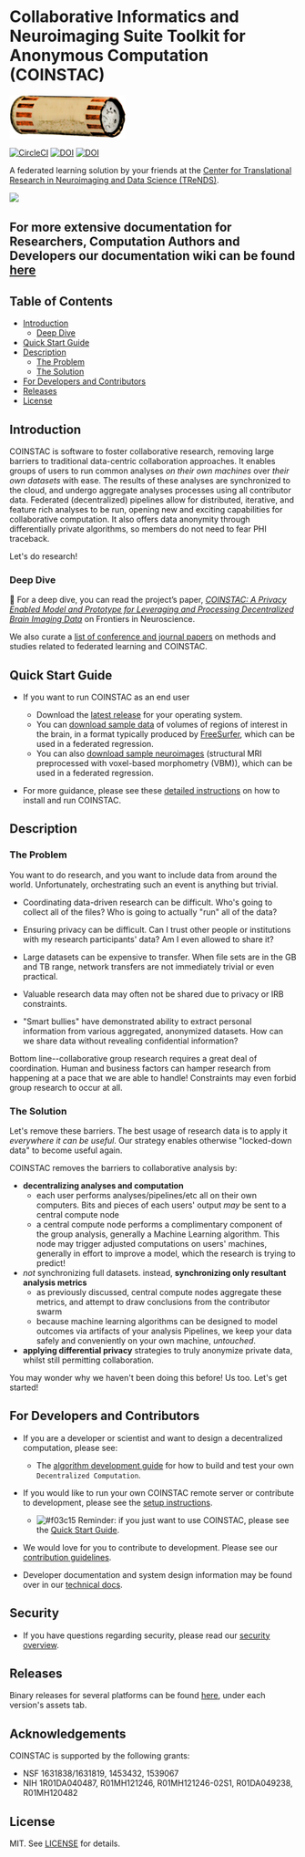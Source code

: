 # Collaborative Informatics and Neuroimaging Suite Toolkit for Anonymous Computation (COINSTAC)

<p float="left">
  <img src="https://raw.githubusercontent.com/MRN-Code/coinstac/master/img/coinstac.png" height="75px">
</p>

[![CircleCI](https://circleci.com/gh/trendscenter/coinstac.svg?style=shield)](https://circleci.com/gh/trendcenter/coinstac)
[![DOI](https://zenodo.org/badge/52497909.svg)](https://zenodo.org/badge/latestdoi/52497909)
[![DOI](https://joss.theoj.org/papers/10.21105/joss.02166/status.svg)](https://doi.org/10.21105/joss.02166)

A federated learning solution by your friends at the [Center for Translational Research in Neuroimaging and Data Science (TReNDS)](https://www.trendscenter.org).
<p float="right">
  <img src="https://user-images.githubusercontent.com/2123095/133630259-6973616c-2134-4a56-9ace-7d9618126713.png" height="75px">
</p>

## For more extensive documentation for Researchers, Computation Authors and Developers our documentation wiki can be found [here](https://trendscenter.github.io/coinstac/)

## Table of Contents

* [Introduction](#introduction)
  * [Deep Dive](#deep-dive)
* [Quick Start Guide](#quick-start-guide)
* [Description](#description)
  * [The Problem](#the-problem)
  * [The Solution](#the-solution)
* [For Developers and Contributors](#for-developers-and-contributors)
* [Releases](#releases)
* [License](#license)

## Introduction

COINSTAC is software to foster collaborative research, removing large barriers to traditional data-centric collaboration approaches.  It enables groups of users to run common analyses _on their own machines_ over _their own datasets_ with ease.  The results of these analyses are synchronized to the cloud, and undergo aggregate analyses processes using all contributor data.  Federated (decentralized) pipelines allow for distributed, iterative, and feature rich analyses to be run, opening new and exciting capabilities for collaborative computation. It also offers data anonymity through differentially private algorithms, so members do not need to fear PHI traceback.

Let's do research!

### Deep Dive
📖 For a deep dive, you can read the project’s paper, [_COINSTAC: A Privacy Enabled Model and Prototype for Leveraging and Processing Decentralized Brain Imaging Data_](http://journal.frontiersin.org/article/10.3389/fnins.2016.00365/full) on Frontiers in Neuroscience.

We also curate a [list of conference and journal papers](./algorithm-development/papers.md) on methods and studies related to federated learning and COINSTAC.

## Quick Start Guide
- If you want to run COINSTAC as an end user
  - Download the [latest release](https://github.com/trendscenter/coinstac/releases) for your operating system.
  - You can [download sample data](https://github.com/trendscenter/coinstac/releases/download/v3.1.10/20170425-coinstac-test-data.zip) of volumes of regions of interest in the brain, in a format typically produced by [FreeSurfer](https://surfer.nmr.mgh.harvard.edu/), which can be used in a federated regression.
  - You can also [download sample neuroimages](https://github.com/trendscenter/coinstac/files/2134308/coinstac_ssr_vbm_test_data.zip) (structural MRI preprocessed with voxel-based morphometry (VBM)), which can be used in a federated regression.

- For more guidance, please see these [detailed instructions](https://github.com/trendscenter/coinstac-instructions) on how to install and run COINSTAC.

## Description
### The Problem
You want to do research, and you want to include data from around the world. Unfortunately, orchestrating such an event is anything but trivial.

- Coordinating data-driven research can be difficult. Who's going to collect all of the files? Who is going to actually "run" all of the data?

- Ensuring privacy can be difficult. Can I trust other people or institutions with my research participants' data? Am I even allowed to share it?

- Large datasets can be expensive to transfer. When file sets are in the GB and TB range, network transfers are not immediately trivial or even practical.

- Valuable research data may often not be shared due to privacy or IRB constraints.

- "Smart bullies" have demonstrated ability to extract personal information from various aggregated, anonymized datasets. How can we share data without revealing confidential information?

Bottom line--collaborative group research requires a great deal of coordination. Human and business factors can hamper research from happening at a pace that we are able to handle! Constraints may even forbid group research to occur at all.

### The Solution
Let's remove these barriers. The best usage of research data is to apply it _everywhere it can be useful_. Our strategy enables otherwise "locked-down data" to become useful again.

COINSTAC removes the barriers to collaborative analysis by:

- **decentralizing analyses and computation**
  - each user performs analyses/pipelines/etc all on their own computers. Bits and pieces of each users' output _may_ be sent to a central compute node
  - a central compute node performs a complimentary component of the group analysis, generally a Machine Learning algorithm. This node may trigger adjusted computations on users' machines, generally in effort to improve a model, which the research is trying to predict!
- _not_ synchronizing full datasets. instead, **synchronizing only resultant analysis metrics**
  - as previously discussed, central compute nodes aggregate these metrics, and attempt to draw conclusions from the contributor swarm
  - because machine learning algorithms can be designed to model outcomes via artifacts of your analysis Pipelines, we keep your data safely and conveniently on your own machine, _untouched_.
- **applying differential privacy** strategies to truly anonymize private data, whilst still permitting collaboration.

You may wonder why we haven't been doing this before! Us too. Let's get started!

## For Developers and Contributors

- If you are a developer or scientist and want to design a decentralized computation, please see:
  - The [algorithm development guide](./algorithm-development/coinstac-development-guide.md) for how to build and test your own `Decentralized Computation`.

- If you would like to run your own COINSTAC remote server or contribute to development, please see the [setup instructions](./SETUP.md).
  - ![#f03c15](https://via.placeholder.com/15/f03c15/000000?text=+) Reminder: if you just want to use COINSTAC, please see the [Quick Start Guide](#quick-start-guide).
- We would love for you to contribute to development. Please see our [contribution guidelines](./CONTRIBUTING.md).
- Developer documentation and system design information may be found over in our [technical docs](./TECHNICAL.md).

## Security

- If you have questions regarding security, please read our [security overview](./SECURITY.md).

## Releases
Binary releases for several platforms can be found [here](https://github.com/trendscenter/coinstac/releases), under each version's assets tab.

## Acknowledgements
COINSTAC is supported by the following grants:
- NSF 1631838/1631819, 1453432, 1539067
- NIH 1R01DA040487, R01MH121246, R01MH121246-02S1, R01DA049238, R01MH120482

## License
MIT. See [LICENSE](./LICENSE) for details.
